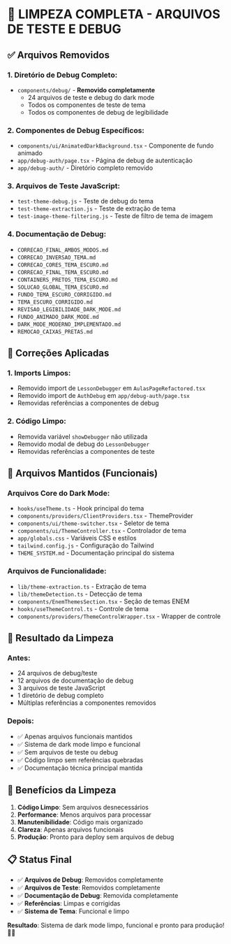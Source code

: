 # 🧹 LIMPEZA COMPLETA - ARQUIVOS DE TESTE E DEBUG

## ✅ Arquivos Removidos

### **1. Diretório de Debug Completo:**
- `components/debug/` - **Removido completamente**
  - 24 arquivos de teste e debug do dark mode
  - Todos os componentes de teste de tema
  - Todos os componentes de debug de legibilidade

### **2. Componentes de Debug Específicos:**
- `components/ui/AnimatedDarkBackground.tsx` - Componente de fundo animado
- `app/debug-auth/page.tsx` - Página de debug de autenticação
- `app/debug-auth/` - Diretório completo removido

### **3. Arquivos de Teste JavaScript:**
- `test-theme-debug.js` - Teste de debug do tema
- `test-theme-extraction.js` - Teste de extração de tema
- `test-image-theme-filtering.js` - Teste de filtro de tema de imagem

### **4. Documentação de Debug:**
- `CORRECAO_FINAL_AMBOS_MODOS.md`
- `CORRECAO_INVERSAO_TEMA.md`
- `CORRECAO_CORES_TEMA_ESCURO.md`
- `CORRECAO_FINAL_TEMA_ESCURO.md`
- `CONTAINERS_PRETOS_TEMA_ESCURO.md`
- `SOLUCAO_GLOBAL_TEMA_ESCURO.md`
- `FUNDO_TEMA_ESCURO_CORRIGIDO.md`
- `TEMA_ESCURO_CORRIGIDO.md`
- `REVISAO_LEGIBILIDADE_DARK_MODE.md`
- `FUNDO_ANIMADO_DARK_MODE.md`
- `DARK_MODE_MODERNO_IMPLEMENTADO.md`
- `REMOCAO_CAIXAS_PRETAS.md`

## 🔧 Correções Aplicadas

### **1. Imports Limpos:**
- Removido import de `LessonDebugger` em `AulasPageRefactored.tsx`
- Removido import de `AuthDebug` em `app/debug-auth/page.tsx`
- Removidas referências a componentes de debug

### **2. Código Limpo:**
- Removida variável `showDebugger` não utilizada
- Removido modal de debug do `LessonDebugger`
- Removidas referências a componentes de teste

## 📁 Arquivos Mantidos (Funcionais)

### **Arquivos Core do Dark Mode:**
- `hooks/useTheme.ts` - Hook principal do tema
- `components/providers/ClientProviders.tsx` - ThemeProvider
- `components/ui/theme-switcher.tsx` - Seletor de tema
- `components/ui/ThemeController.tsx` - Controlador de tema
- `app/globals.css` - Variáveis CSS e estilos
- `tailwind.config.js` - Configuração do Tailwind
- `THEME_SYSTEM.md` - Documentação principal do sistema

### **Arquivos de Funcionalidade:**
- `lib/theme-extraction.ts` - Extração de tema
- `lib/themeDetection.ts` - Detecção de tema
- `components/EnemThemesSection.tsx` - Seção de temas ENEM
- `hooks/useThemeControl.ts` - Controle de tema
- `components/providers/ThemeControlWrapper.tsx` - Wrapper de controle

## 🎯 Resultado da Limpeza

### **Antes:**
- 24 arquivos de debug/teste
- 12 arquivos de documentação de debug
- 3 arquivos de teste JavaScript
- 1 diretório de debug completo
- Múltiplas referências a componentes removidos

### **Depois:**
- ✅ Apenas arquivos funcionais mantidos
- ✅ Sistema de dark mode limpo e funcional
- ✅ Sem arquivos de teste ou debug
- ✅ Código limpo sem referências quebradas
- ✅ Documentação técnica principal mantida

## 🚀 Benefícios da Limpeza

1. **Código Limpo**: Sem arquivos desnecessários
2. **Performance**: Menos arquivos para processar
3. **Manutenibilidade**: Código mais organizado
4. **Clareza**: Apenas arquivos funcionais
5. **Produção**: Pronto para deploy sem arquivos de debug

## 📋 Status Final

- ✅ **Arquivos de Debug**: Removidos completamente
- ✅ **Arquivos de Teste**: Removidos completamente  
- ✅ **Documentação de Debug**: Removida completamente
- ✅ **Referências**: Limpas e corrigidas
- ✅ **Sistema de Tema**: Funcional e limpo

**Resultado**: Sistema de dark mode limpo, funcional e pronto para produção! 🧹✨
